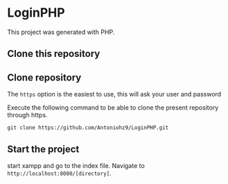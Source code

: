 # LoginPHP

This project was generated with PHP.

## Clone this repository

## Clone repository
The `https` option is the easiest to use, this will ask your user and password

Execute the following command to be able to clone the present repository through https.

`git clone https://github.com/Antoniohz9/LoginPHP.git`


## Start the project

start xampp and go to the index file. Navigate to `http://localhost:8080/[directory]`.
